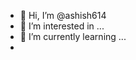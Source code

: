 - 👋 Hi, I’m @ashish614
- 👀 I’m interested in ...
- 🌱 I’m currently learning ...
-

<!---
ashish614/ashish614 is a ✨ special ✨ repository because its `README.md` (this file) appears on your GitHub profile.
You can click the Preview link to take a look at your changes.
--->
